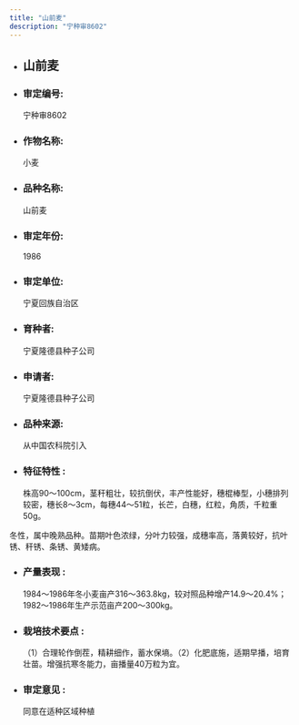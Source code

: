 ```yaml
---
title: "山前麦"
description: "宁种审8602"
---
```

* ## 山前麦
* ###  审定编号:  
   宁种审8602

*  ### 作物名称:  
   小麦

*   ###  品种名称: 
    山前麦

*   ### 审定年份: 
    1986

*   ### 审定单位:  
    宁夏回族自治区

*   ### 育种者:  
    宁夏隆德县种子公司

*   ### 申请者:  
    宁夏隆德县种子公司

*   ### 品种来源:  
    从中国农科院引入

*   ### 特征特性 : 
    株高90～100cm，茎秆粗壮，较抗倒伏，丰产性能好，穗棍棒型，小穗排列较密，穗长8～3cm，每穗44～51粒，长芒，白穗，红粒，角质，千粒重50g。
冬性，属中晚熟品种。苗期叶色浓绿，分叶力较强，成穗率高，落黄较好，抗叶锈、秆锈、条锈、黄矮病。


*   ### 产量表现 : 
    1984～1986年冬小麦亩产316～363.8kg，较对照品种增产14.9～20.4%；1982～1986年生产示范亩产200～300kg。

*   ### 栽培技术要点 : 
    （1）合理轮作倒茬，精耕细作，蓄水保墒。（2）化肥底施，适期早播，培育壮苗。增强抗寒冬能力，亩播量40万粒为宜。

*   ### 审定意见 : 
    同意在适种区域种植
